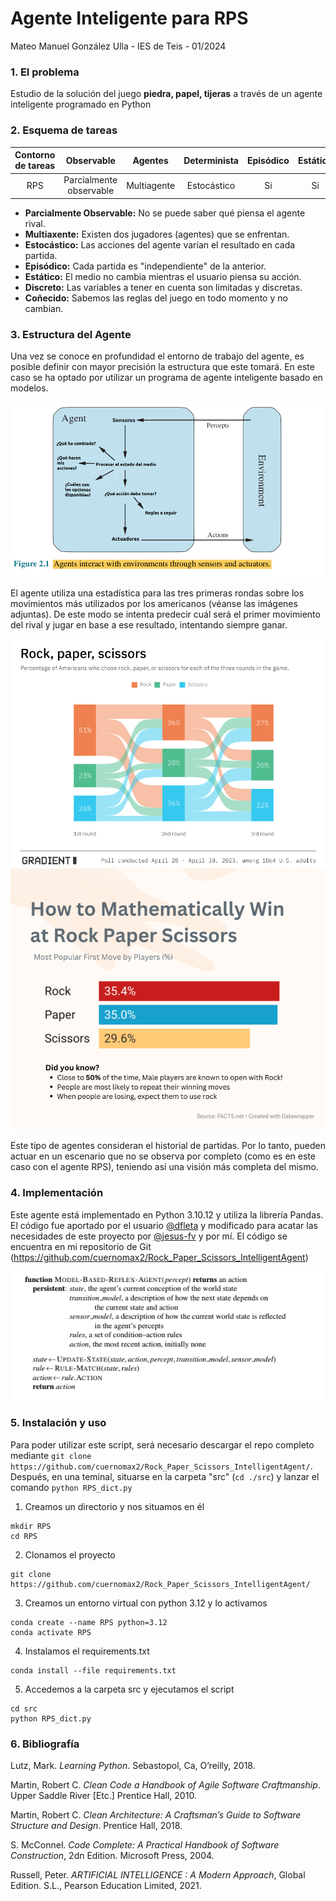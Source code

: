 # Agente Inteligente para RPS

Mateo Manuel González Ulla - IES de Teis - 01/2024

### 1. El problema

Estudio de la solución del juego **piedra, papel, tijeras** a través de un agente inteligente programado en Python

### 2. Esquema de tareas

| Contorno de tareas |  Observable  | Agentes | Determinista | Episódico | Estático | Discreto | Conocido |
| :-----------------: | :----------: | :-----: | :----------: | :--------: | :-------: | :------: | :-------: |
|         RPS         | Parcialmente observable |  Multiagente  | Estocástico | Si | Si | Si | Si |

* **Parcialmente Observable:** No se puede saber qué piensa el agente rival.
* **Multiaxente:** Existen dos jugadores (agentes) que se enfrentan.
* **Estocástico:** Las acciones del agente varían el resultado en cada partida.
* **Episódico:** Cada partida es "independiente" de la anterior.
* **Estático:** El medio no cambia mientras el usuario piensa su acción.
* **Discreto:** Las variables a tener en cuenta son limitadas y discretas.
* **Coñecido:** Sabemos las reglas del juego en todo momento y no cambian.

### 3. Estructura del Agente

Una vez se conoce en profundidad el entorno de trabajo del agente, es posible definir con mayor precisión la estructura que este tomará. En este caso se ha optado por utilizar un programa de agente inteligente basado en modelos. 

![img](media/rps_model.png)

El agente utiliza una estadística para las tres primeras rondas  sobre los movimientos más utilizados por los americanos (véanse las imágenes adjuntas). De este modo se intenta predecir cuál será el primer movimiento del rival y jugar en base a ese resultado, intentando siempre ganar.

![img](media/percentage-of-americans-who-chose-rock-paper-or-scissors-v0-0mfued6gvrxa1.webp)
![img](media/0ka5828l0er91.webp)

Este tipo de agentes consideran el historial de partidas. Por lo tanto, pueden actuar en un escenario que no se observa por completo (como es en este caso con el agente RPS), teniendo así una visión más completa del mismo.

### 4. Implementación
Este agente está implementado en Python 3.10.12 y utiliza la librería Pandas. El código fue aportado por el usuario [@dfleta](https://github.com/dfleta) y modificado para acatar las necesidades de
este proyecto por [@jesus-fv](https://github.com/jesus-fv) y por mí. El código se encuentra en mi repositorio de Git (https://github.com/cuernomax2/Rock_Paper_Scissors_IntelligentAgent)

![img](media/model-based-reflex-agent.webp)

### 5. Instalación y uso

Para poder utilizar este script, será necesario descargar el repo completo mediante ``` git clone https://github.com/cuernomax2/Rock_Paper_Scissors_IntelligentAgent/ ```. Después, en una teminal, situarse en la carpeta "src" (``` cd ./src ```) y lanzar el comando ``` python RPS_dict.py ```

1. Creamos un directorio y nos situamos en él
```
mkdir RPS
cd RPS
```

2. Clonamos el proyecto
```
git clone https://github.com/cuernomax2/Rock_Paper_Scissors_IntelligentAgent/
```

3. Creamos un entorno virtual con python 3.12 y lo activamos
```
conda create --name RPS python=3.12
conda activate RPS
```

4. Instalamos el requirements.txt 
```
conda install --file requirements.txt
```  

5. Accedemos a la carpeta src y ejecutamos el script
```
cd src
python RPS_dict.py
```

### 6. Bibliografía

Lutz, Mark. _Learning Python_. Sebastopol, Ca, O’reilly, 2018.

Martin, Robert C. _Clean Code a Handbook of Agile Software Craftmanship_. Upper Saddle River [Etc.] Prentice Hall, 2010.

Martin, Robert C. _Clean Architecture: A Craftsman’s Guide to Software Structure and Design_. Prentice Hall, 2018.

S. McConnel. _Code Complete: A Practical Handbook of Software Construction_, 2dn Edition. Microsoft Press, 2004.

Russell, Peter. _ARTIFICIAL INTELLIGENCE : A Modern Approach_, Global Edition. S.L., Pearson Education Limited, 2021.

